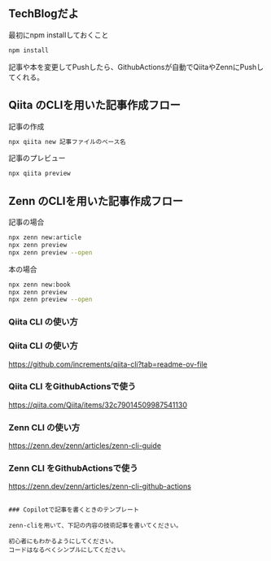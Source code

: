 ## TechBlogだよ

最初にnpm installしておくこと

```bash
npm install
```

記事や本を変更してPushしたら、GithubActionsが自動でQiitaやZennにPushしてくれる。

## Qiita のCLIを用いた記事作成フロー

記事の作成
```bash
npx qiita new 記事ファイルのベース名
```

記事のプレビュー
```bash
npx qiita preview
```

## Zenn のCLIを用いた記事作成フロー

記事の場合
```bash
npx zenn new:article
npx zenn preview
npx zenn preview --open
```

本の場合
```bash
npx zenn new:book
npx zenn preview
npx zenn preview --open
```

### Qiita CLI の使い方





### Qiita CLI の使い方
https://github.com/increments/qiita-cli?tab=readme-ov-file

### Qiita CLI をGithubActionsで使う
https://qiita.com/Qiita/items/32c79014509987541130

### Zenn CLI の使い方
https://zenn.dev/zenn/articles/zenn-cli-guide

### Zenn CLI をGithubActionsで使う
https://zenn.dev/zenn/articles/zenn-cli-github-actions
```

### Copilotで記事を書くときのテンプレート

zenn-cliを用いて、下記の内容の技術記事を書いてください。

初心者にもわかるようにしてください。
コードはなるべくシンプルにしてください。